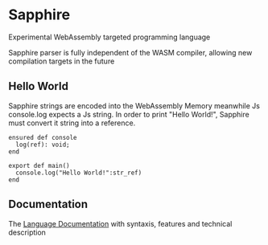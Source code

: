 # Sapphire

Experimental WebAssembly targeted programming language

Sapphire parser is fully independent of the WASM compiler, allowing new compilation targets in the future

## Hello World

Sapphire strings are encoded into the WebAssembly Memory meanwhile Js console.log expects a Js string. In order to print "Hello World!", Sapphire must convert it string into a reference.

```
ensured def console
  log(ref): void;
end

export def main()
  console.log("Hello World!":str_ref)
end
```

## Documentation

The [Language Documentation](docs/lang.md) with syntaxis, features and technical description